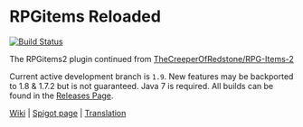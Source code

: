 # RPGitems Reloaded

[![Build Status](https://travis-ci.org/NyaaCat/RPGitems-reloaded.svg?branch=master)](https://travis-ci.org/NyaaCat/RPGitems-reloaded)

The RPGitems2 plugin continued from [TheCreeperOfRedstone/RPG-Items-2](https://github.com/TheCreeperOfRedstone/RPG-Items-2)

Current active development branch is `1.9`.
New features may be backported to 1.8 & 1.7.2 but is not guaranteed.
Java 7 is required.
All builds can be found in the [Releases Page](https://github.com/NyaaCat/RPGitems-reloaded/releases).

[Wiki](https://github.com/NyaaCat/RPGitems-reloaded/wiki) | [Spigot page](https://www.spigotmc.org/resources/rpgitems.17549/) | [Translation](https://www.transifex.com/phoenixlzx/rpgitems/)
